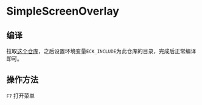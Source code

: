 # SimpleScreenOverlay

## 编译

拉取[这个仓库](https://github.com/QingKong-s/WinEzCtrlKit)，之后设置环境变量`ECK_INCLUDE`为此仓库的目录，完成后正常编译即可。

## 操作方法

`F7` 打开菜单